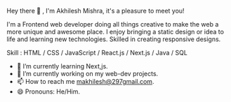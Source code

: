 Hey there 👋 , I'm Akhilesh Mishra, it's a pleasure to meet you!
 
I'm a Frontend web developer doing all things creative to make the web a more unique and awesome place.
I enjoy bringing a static design or idea to life and learning new technologies.
Skilled in creating responsive designs.

Skill : HTML / CSS / JavaScript / React.js / Next.js / Java / SQL
- 🌱 I’m currently learning Next,js.
- 🔭 I’m currently working on my web-dev projects. 
- 📫 How to reach me makhilesh@297gmail.com.
- 😄 Pronouns: He/Him.

<!---
makhilesh297/makhilesh297 is a ✨ special ✨ repository because its `README.md` (this file) appears on your GitHub profile.
You can click the Preview link to take a look at your changes.
--->

